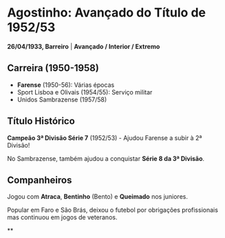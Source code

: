 # Agostinho: Avançado do Título de 1952/53

**26/04/1933, Barreiro** | **Avançado / Interior / Extremo**

## Carreira (1950-1958)
- **Farense** (1950-56): Várias épocas
- Sport Lisboa e Olivais (1954/55): Serviço militar
- Unidos Sambrazense (1957/58)

## Título Histórico
**Campeão 3ª Divisão Série 7** (1952/53) - Ajudou Farense a subir à 2ª Divisão!

No Sambrazense, também ajudou a conquistar **Série 8 da 3ª Divisão**.

## Companheiros
Jogou com **Atraca**, **Bentinho** (Bento) e **Queimado** nos juniores.

Popular em Faro e São Brás, deixou o futebol por obrigações profissionais mas continuou em jogos de veteranos.

**